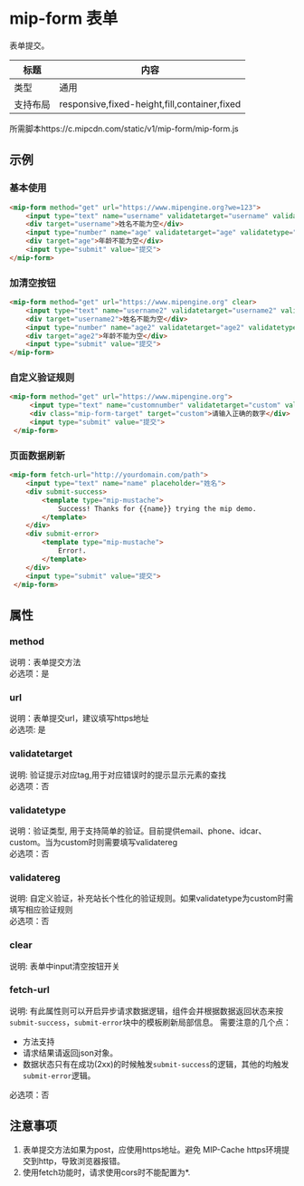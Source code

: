 # mip-form 表单

表单提交。

标题|内容
----|----
类型|通用
支持布局|responsive,fixed-height,fill,container,fixed
所需脚本https://c.mipcdn.com/static/v1/mip-form/mip-form.js

## 示例

### 基本使用

```html
<mip-form method="get" url="https://www.mipengine.org?we=123">
    <input type="text" name="username" validatetarget="username" validatetype="must" placeholder="姓名">
    <div target="username">姓名不能为空</div>
    <input type="number" name="age" validatetarget="age" validatetype="must" placeholder="年龄">
    <div target="age">年龄不能为空</div>
    <input type="submit" value="提交">
</mip-form>
```
### 加清空按钮

```html
<mip-form method="get" url="https://www.mipengine.org" clear>
    <input type="text" name="username2" validatetarget="username2" validatetype="must" placeholder="姓名">
    <div target="username2">姓名不能为空</div>
    <input type="number" name="age2" validatetarget="age2" validatetype="must" placeholder="年龄">
    <div target="age2">年龄不能为空</div>
    <input type="submit" value="提交">
</mip-form>
```

### 自定义验证规则

```html
<mip-form method="get" url="https://www.mipengine.org">
     <input type="text" name="customnumber" validatetarget="custom" validatetype="custom" validatereg="^[0-9]*$" placeholder="我是自定义验证规则数字">
     <div class="mip-form-target" target="custom">请输入正确的数字</div>
     <input type="submit" value="提交">
 </mip-form>
```

### 页面数据刷新

```html
<mip-form fetch-url="http://yourdomain.com/path">
    <input type="text" name="name" placeholder="姓名">
    <div submit-success>
        <template type="mip-mustache">
            Success! Thanks for {{name}} trying the mip demo.
        </template>
    </div>
    <div submit-error>
        <template type="mip-mustache">
            Error!.
        </template>
    </div>
    <input type="submit" value="提交">
 </mip-form>
```

## 属性

### method

说明：表单提交方法  
必选项：是  

### url

说明：表单提交url，建议填写https地址   
必选项: 是  

### validatetarget

说明:  验证提示对应tag,用于对应错误时的提示显示元素的查找    
必选项：否   

### validatetype

说明：验证类型, 用于支持简单的验证。目前提供email、phone、idcar、custom。当为custom时则需要填写validatereg    
必选项：否   

### validatereg

说明: 自定义验证，补充站长个性化的验证规则。如果validatetype为custom时需填写相应验证规则  
必选项：否

### clear

说明: 表单中input清空按钮开关

### fetch-url

说明: 有此属性则可以开启异步请求数据逻辑，组件会并根据数据返回状态来按`submit-success`，`submit-error`块中的模板刷新局部信息。
需要注意的几个点：

- 方法支持
- 请求结果请返回json对象。
- 数据状态只有在成功(2xx)的时候触发`submit-success`的逻辑，其他的均触发`submit-error`逻辑。

必选项：否  

## 注意事项

1. 表单提交方法如果为post，应使用https地址。避免 MIP-Cache https环境提交到http，导致浏览器报错。
2. 使用fetch功能时，请求使用cors时不能配置为*.
